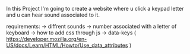  In this Project I'm going to create a website where u click a keypad letter and u can hear sound associated to it.

requirements:
  -> diffrent sounds 
  -> number associated with a letter of keyboard
  -> how to add css through js 
  -> data-keys ( https://developer.mozilla.org/en-US/docs/Learn/HTML/Howto/Use_data_attributes )
  

